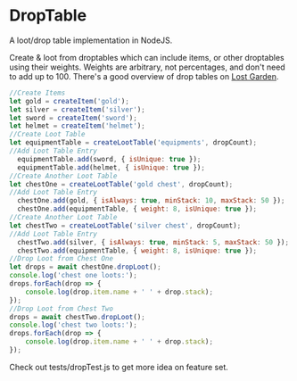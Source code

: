 # DropTable

A loot/drop table implementation in NodeJS.

Create & loot from droptables which can include items, or other droptables using their weights. Weights are arbitrary, not percentages, and don't need to add up to 100.
There's a good overview of drop tables on
[Lost Garden](http://www.lostgarden.com/2014/12/loot-drop-tables.html).

```javascript
//Create Items
let gold = createItem('gold');
let silver = createItem('silver');
let sword = createItem('sword');
let helmet = createItem('helmet');
//Create Loot Table
let equipmentTable = createLootTable('equipments', dropCount);
//Add Loot Table Entry
  equipmentTable.add(sword, { isUnique: true });
  equipmentTable.add(helmet, { isUnique: true });
//Create Another Loot Table
let chestOne = createLootTable('gold chest', dropCount);
//Add Loot Table Entry
  chestOne.add(gold, { isAlways: true, minStack: 10, maxStack: 50 });
  chestOne.add(equipmentTable, { weight: 8, isUnique: true });
//Create Another Loot Table
let chestTwo = createLootTable('silver chest', dropCount);
//Add Loot Table Entry
  chestTwo.add(silver, { isAlways: true, minStack: 5, maxStack: 50 });
  chestTwo.add(equipmentTable, { weight: 8, isUnique: true });
//Drop Loot from Chest One
let drops = await chestOne.dropLoot();
console.log('chest one loots:');
drops.forEach(drop => {
	console.log(drop.item.name + ' ' + drop.stack);
});
//Drop Loot from Chest Two
drops = await chestTwo.dropLoot();
console.log('chest two loots:');
drops.forEach(drop => {
	console.log(drop.item.name + ' ' + drop.stack);
});
```

Check out tests/dropTest.js to get more idea on feature set.
